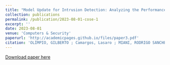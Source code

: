 ```yaml
---
title: "Model Update for Intrusion Detection: Analyzing the Performance of Delayed Labeling and Active Learning Strategies"
collection: publications
permalink: /publication/2023-08-01-cose-1
excerpt: ''
date: 2023-08-01
venue: 'Computers & Security'
paperurl: 'http://academicpages.github.io/files/paper3.pdf'
citation: 'OLÍMPIO, GILBERTO ; Camargos, Lasaro ; MIANI, RODRIGO SANCHES ; FARIA, ELAINE RIBEIRO . Model Update for Intrusion Detection: Analyzing the Performance of Delayed Labeling and Active Learning Strategies. COMPUTERS & SECURITY, 2023.'
---
```


[Download paper here](https://doi.org/10.1016/j.cose.2023.103451)